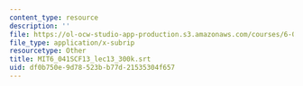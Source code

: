 ```yaml
---
content_type: resource
description: ''
file: https://ol-ocw-studio-app-production.s3.amazonaws.com/courses/6-041sc-probabilistic-systems-analysis-and-applied-probability-fall-2013/df0b750e9d78523bb77d21535304f657_MIT6_041SCF13_lec13_300k.vtt
file_type: application/x-subrip
resourcetype: Other
title: MIT6_041SCF13_lec13_300k.srt
uid: df0b750e-9d78-523b-b77d-21535304f657
---
```

